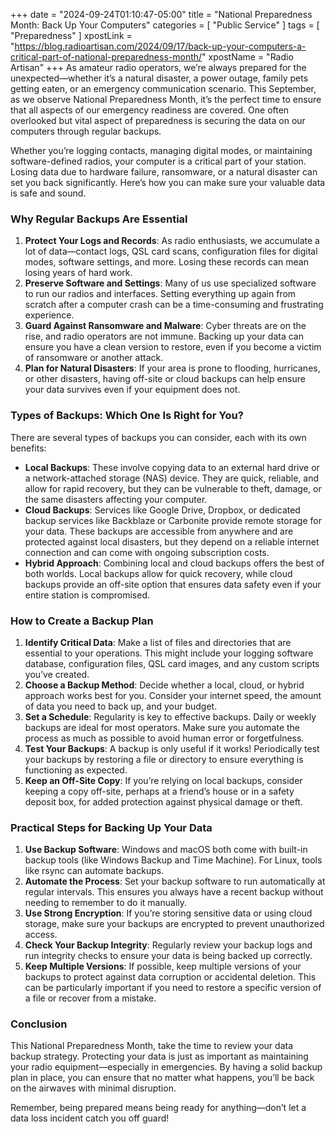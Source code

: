 +++
date = "2024-09-24T01:10:47-05:00"
title = "National Preparedness Month: Back Up Your Computers"
categories = [ "Public Service" ]
tags = [ "Preparedness" ]
xpostLink = "https://blog.radioartisan.com/2024/09/17/back-up-your-computers-a-critical-part-of-national-preparedness-month/"
xpostName = "Radio Artisan"
+++
As amateur radio operators, we’re always prepared for the
unexpected—whether it’s a natural disaster, a power outage, family
pets getting eaten, or an emergency communication scenario. This
September, as we observe National Preparedness Month, it’s the perfect
time to ensure that all aspects of our emergency readiness are covered.
One often overlooked but vital aspect of preparedness is securing the
data on our computers through regular backups.
<!--more-->

Whether you’re logging contacts, managing digital modes, or
maintaining software-defined radios, your computer is a critical part
of your station. Losing data due to hardware failure, ransomware, or a
natural disaster can set you back significantly. Here’s how you can
make sure your valuable data is safe and sound.

### Why Regular Backups Are Essential

1. **Protect Your Logs and Records**: As radio enthusiasts, we accumulate a lot of data—contact logs, QSL card scans, configuration files for digital modes, software settings, and more. Losing these records can mean losing years of hard work.
1. **Preserve Software and Settings**: Many of us use specialized software to run our radios and interfaces. Setting everything up again from scratch after a computer crash can be a time-consuming and frustrating experience.
1. **Guard Against Ransomware and Malware**: Cyber threats are on the rise, and radio operators are not immune. Backing up your data can ensure you have a clean version to restore, even if you become a victim of ransomware or another attack.
1. **Plan for Natural Disasters**: If your area is prone to flooding, hurricanes, or other disasters, having off-site or cloud backups can help ensure your data survives even if your equipment does not.

### Types of Backups: Which One Is Right for You?

There are several types of backups you can consider, each with its own benefits:

* **Local Backups**: These involve copying data to an external hard drive or a network-attached storage (NAS) device. They are quick, reliable, and allow for rapid recovery, but they can be vulnerable to theft, damage, or the same disasters affecting your computer.
* **Cloud Backups**: Services like Google Drive, Dropbox, or dedicated backup services like Backblaze or Carbonite provide remote storage for your data. These backups are accessible from anywhere and are protected against local disasters, but they depend on a reliable internet connection and can come with ongoing subscription costs.
* **Hybrid Approach**: Combining local and cloud backups offers the best of both worlds. Local backups allow for quick recovery, while cloud backups provide an off-site option that ensures data safety even if your entire station is compromised.

### How to Create a Backup Plan

1. **Identify Critical Data**: Make a list of files and directories that are essential to your operations. This might include your logging software database, configuration files, QSL card images, and any custom scripts you’ve created.
1. **Choose a Backup Method**: Decide whether a local, cloud, or hybrid approach works best for you. Consider your internet speed, the amount of data you need to back up, and your budget.
1. **Set a Schedule**: Regularity is key to effective backups. Daily or weekly backups are ideal for most operators. Make sure you automate the process as much as possible to avoid human error or forgetfulness.
1. **Test Your Backups**: A backup is only useful if it works! Periodically test your backups by restoring a file or directory to ensure everything is functioning as expected.
1. **Keep an Off-Site Copy**: If you’re relying on local backups, consider keeping a copy off-site, perhaps at a friend’s house or in a safety deposit box, for added protection against physical damage or theft.

### Practical Steps for Backing Up Your Data

1. **Use Backup Software**: Windows and macOS both come with built-in backup tools (like Windows Backup and Time Machine). For Linux, tools like rsync can automate backups.
1. **Automate the Process**: Set your backup software to run automatically at regular intervals. This ensures you always have a recent backup without needing to remember to do it manually.
1. **Use Strong Encryption**: If you’re storing sensitive data or using cloud storage, make sure your backups are encrypted to prevent unauthorized access.
1. **Check Your Backup Integrity**: Regularly review your backup logs and run integrity checks to ensure your data is being backed up correctly.
1. **Keep Multiple Versions**: If possible, keep multiple versions of your backups to protect against data corruption or accidental deletion. This can be particularly important if you need to restore a specific version of a file or recover from a mistake.

### Conclusion

This National Preparedness Month, take the time to review your
data backup strategy. Protecting your data is just as important as
maintaining your radio equipment—especially in emergencies. By having
a solid backup plan in place, you can ensure that no matter what
happens, you’ll be back on the airwaves with minimal disruption.

Remember, being prepared means being ready for anything—don’t let a
data loss incident catch you off guard!
